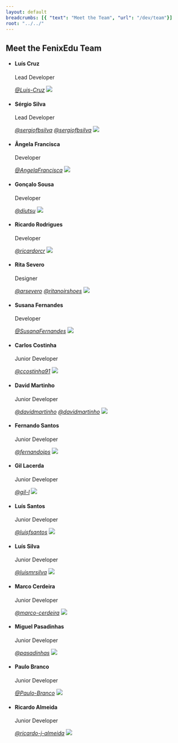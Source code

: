 ```yaml
---
layout: default
breadcrumbs: [{ "text": "Meet the Team", "url": "/dev/team"}]
root: "../../"
---
```


## Meet the FenixEdu Team

<ul class="box_container">

<li id="luis">
	<h4>Luís Cruz</h4>
	<p>Lead Developer</p>
	<a href="https://github.com/Luis-Cruz"><i aria-hidden="true" class="icon-github">@Luis-Cruz</i></a>
	<img src="https://avatars2.githubusercontent.com/u/1499685?s=460">
</li>

<li id="sergio">
	<h4>Sérgio Silva</h4>
	<p>Lead Developer</p>
	<a href="https://github.com/sergiofbsilva"><i aria-hidden="true" class="icon-github">@sergiofbsilva</i></a>
	<a href="https://twitter.com/sergiofbsilva"><i aria-hidden="true" class="icon-twitter">@sergiofbsilva</i></a>
	<img src="https://avatars2.githubusercontent.com/u/1778577?s=460">
</li>

<li id="angela">
	<h4>Ângela Francisca</h4>
	<p>Developer</p>
	<a href="https://github.com/AngelaFrancisca"><i aria-hidden="true" class="icon-github">@AngelaFrancisca</i></a>
	<img src="https://avatars0.githubusercontent.com/u/10809667?v=3&s=460">
</li>

<li id="goncalo">
	<h4>Gonçalo Sousa</h4>
	<p>Developer</p>
	<a href="https://github.com/diutsu"><i aria-hidden="true" class="icon-github">@diutsu</i></a>
	<img src="https://avatars0.githubusercontent.com/u/1466703?s=460">
</li>

<li id="ricardo">
	<h4>Ricardo Rodrigues</h4>
	<p>Developer</p>
	<a href="https://github.com/ricardorcr"><i aria-hidden="true" class="icon-github">@ricardorcr</i></a>
	<img src="https://scontent.flis7-1.fna.fbcdn.net/v/t1.0-9/11160666_1068250806535947_6210126228602852661_n.jpg?oh=501557032d9de8e8041fd70d8857b1b8&oe=591615F2">
</li>

<li id="rita">
	<h4>Rita Severo</h4>
	<p>Designer</p>
	<a href="https://github.com/arsevero"><i aria-hidden="true" class="icon-github">@arsevero</i></a>
	<a href="https://twitter.com/ritanoirshoes"><i aria-hidden="true" class="icon-twitter">@ritanoirshoes</i></a>
	<img src="https://avatars3.githubusercontent.com/u/5889520?s=460">
</li>

<li id="susana">
	<h4>Susana Fernandes</h4>
	<p>Developer</p>
	<a href="https://github.com/SusanaFernandes"><i aria-hidden="true" class="icon-github">@SusanaFernandes</i></a>
	<img src="https://avatars0.githubusercontent.com/u/3941560?s=460">
</li>

<li id="carlos">
	<h4>Carlos Costinha</h4>
	<p>Junior Developer</p>
	<a href="https://github.com/ccostinha91"><i aria-hidden="true" class="icon-github">@ccostinha91</i></a>
	<img src="https://avatars0.githubusercontent.com/u/19232879?v=3&s=460">
</li>

<li id="david">
	<h4>David Martinho</h4>
	<p>Junior Developer</p>
	<a href="https://github.com/davidmartinho"><i aria-hidden="true" class="icon-github">@davidmartinho</i></a>
	<a href="https://twitter.com/davidmartinho"><i aria-hidden="true" class="icon-twitter">@davidmartinho</i></a>
	<img src="https://avatars0.githubusercontent.com/u/185608?s=460">
</li>

<li id="fernando">
	<h4>Fernando Santos</h4>
	<p>Junior Developer</p>
	<a href="https://github.com/fernandojps"><i aria-hidden="true" class="icon-github">@fernandojps</i></a>
	<img src="https://avatars3.githubusercontent.com/u/3181322?v=3&s=460">
</li>

<li id="gil">
	<h4>Gil Lacerda</h4>
	<p>Junior Developer</p>
	<a href="https://github.com/gil-l"><i aria-hidden="true" class="icon-github">@gil-l</i></a>
	<img src="https://avatars0.githubusercontent.com/u/5663618?s=460">
</li>

<li id="luissantos">
	<h4>Luís Santos</h4>
	<p>Junior Developer</p>
	<a href="https://github.com/luisfsantos"><i aria-hidden="true" class="icon-github">@luisfsantos</i></a>
	<img src="https://avatars2.githubusercontent.com/u/5561082?v=3&s=460">
</li>

<li id="luissilva">
	<h4>Luís Silva</h4>
	<p>Junior Developer</p>
	<a href="https://github.com/luismrsilva"><i aria-hidden="true" class="icon-github">@luismrsilva</i></a>
	<img src="https://fenix.tecnico.ulisboa.pt/user/photo/ist177944">
</li>

<li id="marco">
	<h4>Marco Cerdeira</h4>
	<p>Junior Developer</p>
	<a href="https://github.com/marco-cerdeira"><i aria-hidden="true" class="icon-github">@marco-cerdeira</i></a>
	<img src="https://avatars3.githubusercontent.com/u/4895866?v=3&s=460">
</li>

<li id="miguel">
	<h4>Miguel Pasadinhas</h4>
	<p>Junior Developer</p>
	<a href="https://github.com/pasadinhas"><i aria-hidden="true" class="icon-github">@pasadinhas</i></a>
	<img src="https://media.licdn.com/mpr/mpr/shrinknp_200_200/p/3/005/098/195/0ba631e.jpg">
</li>

<li id="paulo">
	<h4>Paulo Branco</h4>
	<p>Junior Developer</p>
	<a href="https://github.com/Paulo-Branco"><i aria-hidden="true" class="icon-github">@Paulo-Branco</i></a>
	<img src="https://avatars0.githubusercontent.com/u/6325243?v=3&s=460">
</li>

<li id="ricardoa">
	<h4>Ricardo Almeida</h4>
	<p>Junior Developer</p>
	<a href="https://github.com/ricardo-j-almeida"><i aria-hidden="true" class="icon-github">@ricardo-j-almeida</i></a>
	<img src="https://avatars3.githubusercontent.com/u/11167694?v=3&s=460">
</li>

</ul>
